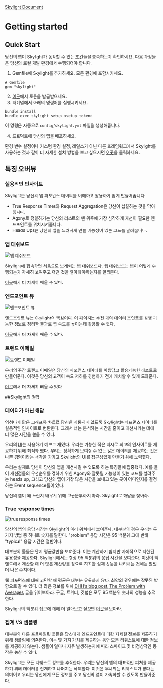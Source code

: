 [Skylight Document](https://www.skylight.io/support)

# Getting started

## Quick Start

당신의 앱이 Skylight가 동작할 수 있는 [조건](https://www.skylight.io/support/advanced-setup#requirements)들을 충족하는지 확인하세요. 다음 과정들은 당신의 로컬 개발 환경에서 수행되어야 합니다.

1. Gemfile에 Skylight를 추가하세요. 모든 환경에 포함시키세요.

```
# Gemfile
gem "skylight"
```

2. [이곳](https://www.skylight.io/app/setup)에서 토큰을 발급받으세요.
3. 터미널에서 아래의 명령어를 실행시키세요.

```
bundle install
bundle exec skylight setup <setup token>
```

이 명령은 자동으로 `config/skylight.yml` 파일을 생성해줍니다.

4. 프로덕트에 당신의 앱을 배포하세요.

환경 변수 설정이나 커스텀 환경 설정, 레일스가 아닌 다른 프레임워크에서 Skylight를 사용하는 것과 같이 더 자세한 설치 방법을 보고 싶으시면 [이곳](https://www.skylight.io/support/advanced-setup)을 클릭하세요.



## 특징 오버뷰

### 실용적인 인사이트

Skylight는 당신의 앱 퍼포먼스 데이터를 이해하고 활용하기 쉽게 만들어줍니다.

- True Response Times와 Request Aggregation은 당신이 삽질하는 것을 막아줍니다.
- Agony로 정렬하기는 당신의 리스트의 맨 위쪽에 가장 심각하게 개선이 필요한 엔드포인트를 위치시켜줍니다.
- Heads Ups은 당신의 앱을 느려지게 만들 가능성이 있는 코드를 알려줍니다.

### 앱 대쉬보드

![앱 대쉬보드](https://d1xmotl1g5cxcm.cloudfront.net/production/assets/skylight/docs/features/app-dashboard-d3a7698c1936566593b3af5782acdb0a1f05808c24d249ebb40380bab03202aa.png)

Skylight에 접속하면 처음으로 보게되는 앱 대쉬보드다. 앱 대쉬보드는 앱이 어떻게 수행되는지 자세히 보여주고 어떤 것을 알아봐야하는지를 알려준다.

[이곳](https://www.skylight.io/support/skylight-guides#navigating-your-app)에서 더 자세히 배울 수 있다.

### 엔드포인트 뷰

![엔드포인트 뷰](https://d1xmotl1g5cxcm.cloudfront.net/production/assets/skylight/docs/features/endpoint-view-35b9bf07a8e19dbeb542ce72d6ea5341b2075b59855a5d7fdb570c6a957b0024.png)

엔드포인트 뷰는 Skylight의 핵심이다. 이 페이지는 수천 개의 데이터 포인트를 실행 가능한 정보로 정리한 결과로 앱 속도를 높이는데 활용할 수 있다.

[이곳](https://www.skylight.io/support/skylight-guides#navigating-your-endpoint)에서 더 자세히 배울 수 있다.



### 트렌드 이메일

![트렌드 이메일](https://d1xmotl1g5cxcm.cloudfront.net/production/assets/skylight/docs/features/trends-email-071d421c5e4e7bf85584ad9138ae913303093bf4cb97d52e0b39841fe393d1c1.png)

우리의 주간 트렌드 이메일은 당신의 퍼포먼스 데이터를 아름답고 활용가능한 레포트로 만들어준다. 이것은 당신의 고객이 속도 저하를 경험하기 전에 캐치할 수 있게 도와준다.

[이곳](https://www.skylight.io/support/skylight-guides#staying-the-course)에서 더 자세히 배울 수 있다.



##Skylight의 철학 

### 데이터가 아닌 해답

엄청나게 많은 그래프와 차트로 당신을 괴롭히지 않도록 Skylight는 퍼포먼스 데이터를 실용적인 인사이트로 변환한다. 그래서 너는 분석하는 시간을 줄이고 개선시키는 데에 더 많은 시간을 쏟을 수 있다.

우리의 [UI](https://www.skylight.io/support/skylight-guides)는 사용하기 예쁘고 재밌다. 우리는 가능한 적은 지시로 최고의 인사이트를 제공하기 위해 최적화 했다. 우리는 정확하게 보여질 수 없는 많은 데이터를 제공하는 것은 나쁜 경험이라는 생각을 가지고 Skylight의 UI를 접근성있게 만들기 위해 노력했다.

우리는 실제로 당신이 당신의 앱을 개선시킬 수 있도록 하는 특징들에 집중했다. 예를 들어 개선점들의 우선순위를 정하기 위한 Agony와 잘못될 가능성이 있는 코드를 알려주는 heads up, 그리고 당신의 앱이 가장 많은 시간을 보내고 있는 곳이 어디인지를 결정하는 Event sequence들이 있다.

당신의 앱이 왜 느린지 배우기 위해 고군분투하지 마라. Skylight로 해답을 찾아라.

### True response times

![true response times](https://d1xmotl1g5cxcm.cloudfront.net/production/assets/skylight/docs/features/response-times-49621690cd1a29190c7d3931ce9fd906af024e9f82c3b330cb83e8d8cb1d3f8c.png)

당신의 앱의 응답 시간는 Skylight의 여러 위치에서 보여준다. 대부분의 경우 우리는 두 가지 방법 중 하나로 숫자를 말한다. "problem" 응답 시간은 95 백분위 그에 반해 "typical" 응답 시간은 절반이다.

대부분의 툴들은 단지 평균값만을 보여준다. 이는 계산하기 쉽지만 자체적으로 제한된 유용성을 제공한다. Skylight에서는 항상 95 백분위의 응답 시간을 보여준다. 이것이 백엔드에서 계산할 때 더 많은 계산량을 필요로 하지만 실제 성능을 나타내는 것에는 훨씬 더 나은 수치이다.

웹 퍼포먼스에 대해 고민할 때 평균은 대부분 유용하지 않다. 최악의 경우에는 잘못된 방향으로 갈 수 있다. 더 많은 정보를 위해  [DHH’s blog post, The Problem with Averages](http://signalvnoise.com/posts/1836-the-problem-with-averages) 글을 읽어보아라. 구글, 트위터, 깃헙은 모두 95 백분위 숫자의 성능을 추적한다.

Skylight의 백분위 접근에 대해 더 알아보고 싶으면 [이곳](http://blog.skylight.io/the-log-normal-reality/)을 보아라.

### 집계 VS 샘플링

대부분의 다른 프로파일링 툴들은 당신에게 엔드포인트에 대한 자세한 정보를 제공하기 위해 샘플링에 의존한다. 이는 몇 가지 가치를 제공하는 동안 모든 리퀘스트에 대한 정보를 제공하지 않는다. 샘플이 얼마나 자주 발생하는지에 따라 스파이크 및 비정상적인 동작을 놓칠 수 있다.

Skylight는 모든 리퀘스트 정보를 추적한다. 우리는 당신의 앱의 대표적인 피처를 제공하기 위해 데이터를 집계하고 나머지는 삭제한다. 이것은 무시되는 리퀘스트가 없다는 의미이고 우리는 당신에게 모든 정보를 주고 당신의 앱이 가속화할 수 있도록 만들어준다.